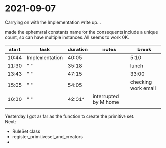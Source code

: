 # 2021-09-07

Carrying on with the Implementation write up...

made the ephemeral constants name for the consequents include a unique count, so can have multiple instances.  All seems to work OK.  


| start | task           | duration | notes                 | break               |
| ----- | -------------- | -------- | --------------------- | ------------------- |
| 10:44 | Implementation | 40:05    |                       | 5:10                |
| 11:30 | " "            | 35:18    |                       | lunch               |
| 13:43 | " "            | 47:15    |                       | 33:00               |
| 15:05 | " "            | 54:05    |                       | checking work email |
| 16:30 | " "            | 42:31?   | interrupted by M home |                     |
|       |                |          |                       |                     |


Yesterday I got as far as the function to create the primitive set.  
Next:  
- RuleSet class
- register_primitiveset_and_creators
- 


